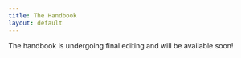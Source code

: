 ```yaml
---
title: The Handbook
layout: default
---
```


The handbook is undergoing final editing and will be available soon!
